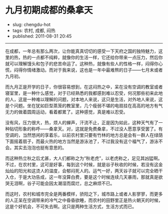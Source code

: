 # 九月初期成都的桑拿天

- slug: chengdu-hot
- tags: 农村, 成都, 闷热
- published: 2011-08-31 20:45

----------

在成都，一年总有那么两次，让你能真真切切的感受一下天府之国的独特魅力，这里的热，热的一点都不纯粹，就像你的生活一样，它还给你带来一点压力，然后你就可以理解馒头和包子的悲苦命运了。这种热，就像有些人的性格一样，闷得你心慌，闷得你情绪激动。而对于我来说，这也是一年中最难熬的日子——七月末或者九月初。

而九月正是开学的日子，你很容易想到，在这闷热之中，呆在没有空调的教室或者寝室里，是一种什么感觉，对于已经熟悉的我都感到难以忍受，何况那些初来此地的人，这是一种难以理解的问题，对本地人来说，这只是生活，对外地人来说，这是个问题。坐在犹如巨型蒸笼的教室里，几个瘦弱不堪的电扇挂在高高的地方有气无力的做着圆周运动，看着都累了。这种感觉，真是难以忍受。

没有风，压力很大，热，烦人的蝉声，汗流不止，正是因为如此，这种天气有了一种贴切形象的称呼——桑拿天。对，这就是免费桑拿，不过没人愿意享受罢了。有空调的，当然悠闲的享着乐，以前农村里只要有竹林的地方总是会有一群人在绿荫下面摇着扇子，而最火热的地方当然是游泳池了，不过我没有这个福气了，游泳不会。其实去泡泡也挺有意思的。

而这种热立秋之后尤甚，大人们都称之为“秋老虎”，以老虎称之，足见其凶猛啊。不过，在农村里，这可是好事，每到这个时候，就是谷子秋收的时候，若没有这金灿灿的阳光和这烫人的温度，会郁闷死人的。运气一好，两天谷子就可以完全晒干入仓，于是大功告成，这一年没算白费，要是这个时候连续几天暴雨，那就真是欲哭无泪啊，谷子可能会因太潮湿而腐烂，总之麻烦不已。

而这时，农村和城市完全是两番模样，骄阳之下，城市路上或者人影寥寥，而更多的人正呆在空调带来的冷气之中昏昏欲睡，而农村的田野里正是热火朝天的时候，这是个好机会，不可失去啊。这只是两种生活方式，生活方式而已。